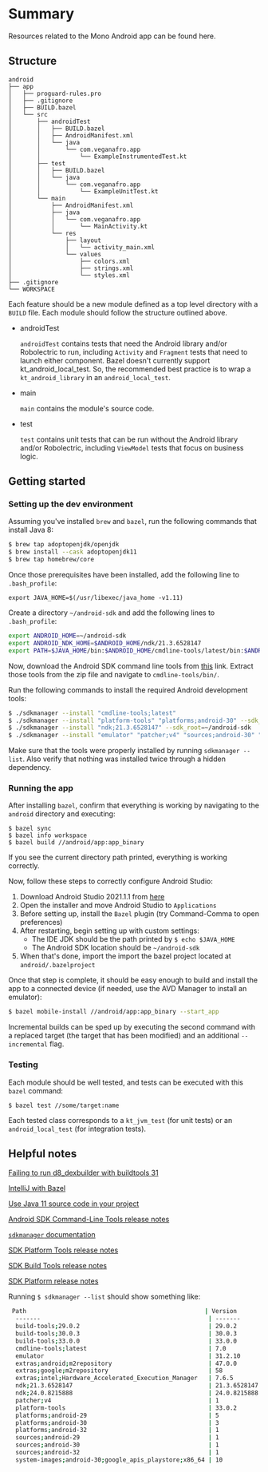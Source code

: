 # Summary

Resources related to the Mono Android app can be found here.

## Structure

```
android
├── app
│   ├── proguard-rules.pro
│   ├── .gitignore
│   ├── BUILD.bazel
│   └── src
│       ├── androidTest
│       │   ├── BUILD.bazel
│       │   ├── AndroidManifest.xml
│       │   └── java
│       │       └── com.veganafro.app
│       │           └── ExampleInstrumentedTest.kt
│       ├── test
│       │   ├── BUILD.bazel
│       │   └── java
│       │       └── com.veganafro.app
│       │           └── ExampleUnitTest.kt
│       └── main
│           ├── AndroidManifest.xml
│           ├── java
│           │   └── com.veganafro.app
│           │       └── MainActivity.kt
│           └── res
│               ├── layout
│               │   └── activity_main.xml
│               └── values
│                   ├── colors.xml
│                   ├── strings.xml
│                   └── styles.xml 
├── .gitignore
└── WORKSPACE
```

Each feature should be a new module defined as a top level directory with a `BUILD` file. Each
module should follow the structure outlined above.

* androidTest
   
   `androidTest` contains tests that need the Android library and/or Robolectric to run, including
   `Activity` and `Fragment` tests that need to launch either component. Bazel doesn't currently
   support kt_android_local_test. So, the recommended best practice is to wrap a `kt_android_library`
   in an `android_local_test`.
* main
   
   `main` contains the module's source code.
* test
   
   `test` contains unit tests that can be run without the Android library and/or Robolectric,
   including `ViewModel` tests that focus on business logic.
 

## Getting started

### Setting up the dev environment

Assuming you've installed `brew` and `bazel`, run the following commands that install Java 8:

```bash
$ brew tap adoptopenjdk/openjdk
$ brew install --cask adoptopenjdk11
$ brew tap homebrew/core
```

Once those prerequisites have been installed, add the following line to `.bash_profile`:

```
export JAVA_HOME=$(/usr/libexec/java_home -v1.11)
```

Create a directory `~/android-sdk` and add the following lines to `.bash_profile`:

```bash
export ANDROID_HOME=~/android-sdk
export ANDROID_NDK_HOME=$ANDROID_HOME/ndk/21.3.6528147
export PATH=$JAVA_HOME/bin:$ANDROID_HOME/cmdline-tools/latest/bin:$ANDROID_HOME/emulator:$ANDROID_HOME/tools:$ANDROID_HOME/platform-tools:$ANDROID_HOME/tools/bin:$PATH
```

Now, download the Android SDK command line tools from [this](https://developer.android.com/studio) link. Extract those
tools from the zip file and navigate to `cmdline-tools/bin/`.

Run the following commands to install the required Android development tools:

```bash
$ ./sdkmanager --install "cmdline-tools;latest"
$ ./sdkmanager --install "platform-tools" "platforms;android-30" --sdk_root=~/android-sdk
$ ./sdkmanager --install "ndk;21.3.6528147" --sdk_root=~/android-sdk
$ ./sdkmanager --install "emulator" "patcher;v4" "sources;android-30" "build-tools;30.0.3" --sdk_root=~/android-sdk
```

Make sure that the tools were properly installed by running `sdkmanager --list`. Also verify that
nothing was installed twice through a hidden dependency.

### Running the app

After installing `bazel`, confirm that everything is working by navigating to the `android`
directory and executing:

```
$ bazel sync
$ bazel info workspace
$ bazel build //android/app:app_binary
```

If you see the current directory path printed, everything is working correctly.

Now, follow these steps to correctly configure Android Studio:

   1. Download Android Studio 2021.1.1 from [here](https://developer.android.com/studio/archive)
   1. Open the installer and move Android Studio to `Applications`
   1. Before setting up, install the `Bazel` plugin (try Command-Comma to open preferences)
   1. After restarting, begin setting up with custom settings:
      * The IDE JDK should be the path printed by `$ echo $JAVA_HOME`
      * The Android SDK location should be `~/android-sdk`
   1. When that's done, import the import the bazel project located at `android/.bazelproject`

Once that step is complete, it should be easy enough to build and install the app to a connected
device (if needed, use the AVD Manager to install an emulator):

```bash
$ bazel mobile-install //android/app:app_binary --start_app
```

Incremental builds can be sped up by executing the second command with a replaced target (the target
that has been modified) and an additional `--incremental` flag.

### Testing

Each module should be well tested, and tests can be executed with this `bazel` command:

```
$ bazel test //some/target:name
```

Each tested class corresponds to a `kt_jvm_test` (for unit tests) or an `android_local_test` (for
integration tests).

## Helpful notes

[Failing to run d8_dexbuilder with buildtools 31](https://github.com/bazelbuild/bazel/issues/13989)

[IntelliJ with Bazel](https://ij.bazel.build/docs/project-views.html)

[Use Java 11 source code in your project](https://developer.android.com/studio/releases/gradle-plugin?buildsystem=ndk-build#java-11)

[Android SDK Command-Line Tools release notes](https://developer.android.com/studio/releases/cmdline-tools)

[`sdkmanager` documentation](https://developer.android.com/studio/command-line/sdkmanager)

[SDK Platform Tools release notes](https://developer.android.com/studio/releases/platform-tools)

[SDK Build Tools release notes](https://developer.android.com/studio/releases/build-tools)

[SDK Platform release notes](https://developer.android.com/studio/releases/platforms)

Running `$ sdkmanager --list` should show something like:

```bash
 Path                                                  | Version      | Description                                     | Location
  -------                                               | -------      | -------                                         | -------
  build-tools;29.0.2                                    | 29.0.2       | Android SDK Build-Tools 29.0.2                  | build-tools/29.0.2
  build-tools;30.0.3                                    | 30.0.3       | Android SDK Build-Tools 30.0.3                  | build-tools/30.0.3
  build-tools;33.0.0                                    | 33.0.0       | Android SDK Build-Tools 33                      | build-tools/33.0.0
  cmdline-tools;latest                                  | 7.0          | Android SDK Command-line Tools (latest)         | cmdline-tools/latest
  emulator                                              | 31.2.10      | Android Emulator                                | emulator
  extras;android;m2repository                           | 47.0.0       | Android Support Repository                      | extras/android/m2repository
  extras;google;m2repository                            | 58           | Google Repository                               | extras/google/m2repository
  extras;intel;Hardware_Accelerated_Execution_Manager   | 7.6.5        | Intel x86 Emulator Accelerator (HAXM installer) | extras/intel/Hardware_Accelerated_Execution_Manager
  ndk;21.3.6528147                                      | 21.3.6528147 | NDK (Side by side) 21.3.6528147                 | ndk/21.3.6528147
  ndk;24.0.8215888                                      | 24.0.8215888 | NDK (Side by side) 24.0.8215888                 | ndk/24.0.8215888
  patcher;v4                                            | 1            | SDK Patch Applier v4                            | patcher/v4
  platform-tools                                        | 33.0.2       | Android SDK Platform-Tools                      | platform-tools
  platforms;android-29                                  | 5            | Android SDK Platform 29                         | platforms/android-29
  platforms;android-30                                  | 3            | Android SDK Platform 30                         | platforms/android-30
  platforms;android-32                                  | 1            | Android SDK Platform 32                         | platforms/android-32
  sources;android-29                                    | 1            | Sources for Android 29                          | sources/android-29
  sources;android-30                                    | 1            | Sources for Android 30                          | sources/android-30
  sources;android-32                                    | 1            | Sources for Android 32                          | sources/android-32
  system-images;android-30;google_apis_playstore;x86_64 | 10           | Google Play Intel x86 Atom_64 System Image      | system-images/android-30/google_apis_playstore/x86_64
```

